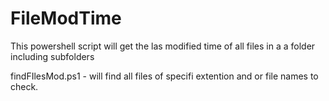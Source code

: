 # FileModTime
This powershell script will get the las modified time of all files in a a folder including subfolders

findFIlesMod.ps1 - will find all files of specifi extention and or file names to check.
